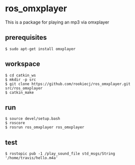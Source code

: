 # ros_omxplayer 
This is a package for playing an mp3 via omxplayer

## prerequisites

```
$ sudo apt-get install omxplayer
```

## workspace

```
$ cd catkin_ws
$ mkdir -p src
$ git clone https://github.com/rookiecj/ros_omxplayer.git src/ros_omxplayer
$ catkin_make
```

## run

```
$ source devel/setup.bash
$ roscore
$ rosrun ros_omxplayer ros_omxplayer
```

## test

```
$ rostopic pub -1 /play_sound_file std_msgs/String '/home/travis/hello.m4a'
```

